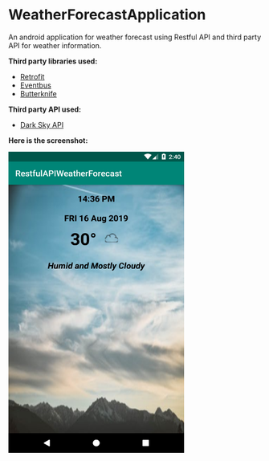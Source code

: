 # WeatherForecastApplication
An android application for weather forecast using Restful API and third party API for weather information.

**Third party libraries used:**
   
   * [Retrofit](https://square.github.io/retrofit/)
   * [Eventbus](https://github.com/greenrobot/EventBus)
   * [Butterknife](https://github.com/JakeWharton/butterknife)

**Third party API used:**
  
  * [Dark Sky API](https://darksky.net/dev)


**Here is the screenshot:**

<img src="screenshots/screenshot1.png" width="350" height="600">
